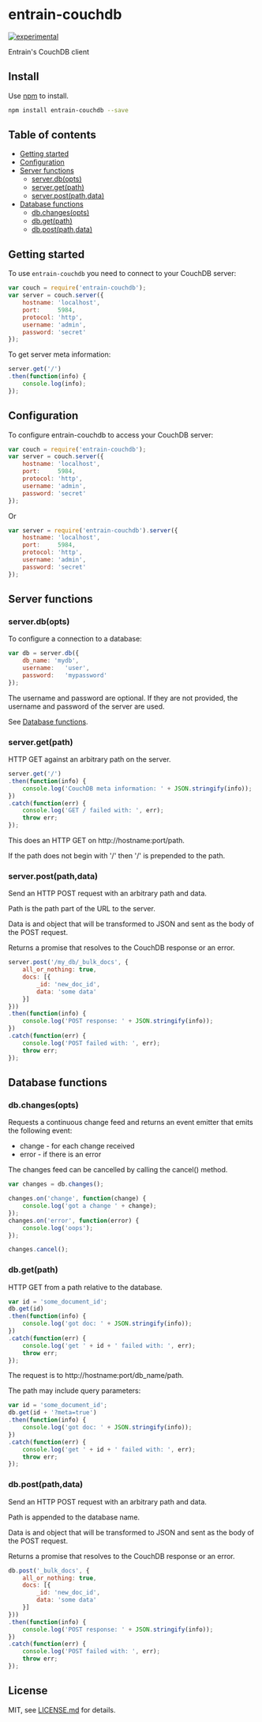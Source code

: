 # entrain-couchdb

[![experimental](http://badges.github.io/stability-badges/dist/experimental.svg)](http://github.com/badges/stability-badges)

Entrain's CouchDB client

## Install

Use [npm](https://npmjs.com/) to install.

```sh
npm install entrain-couchdb --save
```

## Table of contents

- [Getting started](#getting-started)
- [Configuration](#configuration)
- [Server functions](#server-functions)
  - [server.db(opts)](#serverdbopts)
  - [server.get(path)](#servergetpath)
  - [server.post(path,data)](#serverpostpathdata)
- [Database functions](#database-functions)
  - [db.changes(opts)](#dbchangesopts)
  - [db.get(path)](#dbgetpath)
  - [db.post(path,data)](#dbpostpathdata)


## Getting started

To use `entrain-couchdb` you need to connect to your CouchDB server:

```js
var couch = require('entrain-couchdb');
var server = couch.server({
    hostname: 'localhost',
    port:     5984,
    protocol: 'http',
    username: 'admin',
    password: 'secret'
});
```

To get server meta information:

```js
server.get('/')
.then(function(info) {
    console.log(info);
});
```

## Configuration

To configure entrain-couchdb to access your CouchDB server:


```js
var couch = require('entrain-couchdb');
var server = couch.server({
    hostname: 'localhost',
    port:     5984,
    protocol: 'http',
    username: 'admin',
    password: 'secret'
});
```

Or

```js
var server = require('entrain-couchdb').server({
    hostname: 'localhost',
    port:     5984,
    protocol: 'http',
    username: 'admin',
    password: 'secret'
});
```

## Server functions

### server.db(opts)

To configure a connection to a database:

```js
var db = server.db({
    db_name: 'mydb',
    username:   'user',
    password:   'mypassword'
});
```

The username and password are optional. If they are not provided, the 
username and password of the server are used.

See [Database functions](#database-functions).


### server.get(path)

HTTP GET against an arbitrary path on the server.

```js
server.get('/')
.then(function(info) {
    console.log('CouchDB meta information: ' + JSON.stringify(info));
})
.catch(function(err) {
    console.log('GET / failed with: ', err);
    throw err;
});
```

This does an HTTP GET on http://hostname:port/path.

If the path does not begin with '/' then '/' is prepended to the path.


### server.post(path,data)

Send an HTTP POST request with an arbitrary path and data.

Path is the path part of the URL to the server.

Data is and object that will be transformed to JSON and sent as the body 
of the POST request.

Returns a promise that resolves to the CouchDB response or an error.

```js
server.post('/my_db/_bulk_docs', {
    all_or_nothing: true,
    docs: [{
        _id: 'new_doc_id',
        data: 'some data'
    }]
}))
.then(function(info) {
    console.log('POST response: ' + JSON.stringify(info));
})
.catch(function(err) {
    console.log('POST failed with: ', err);
    throw err;
});
```


## Database functions

### db.changes(opts)

Requests a continuous change feed and returns an event emitter that emits
the following event:

* change - for each change received
* error - if there is an error

The changes feed can be cancelled by calling the cancel() method.

```js
var changes = db.changes();

changes.on('change', function(change) {
    console.log('got a change ' + change);
});
changes.on('error', function(error) {
    console.log('oops');
});

changes.cancel();
```


### db.get(path)

HTTP GET from a path relative to the database.

```js
var id = 'some_document_id';
db.get(id)
.then(function(info) {
    console.log('got doc: ' + JSON.stringify(info));
})
.catch(function(err) {
    console.log('get ' + id + ' failed with: ', err);
    throw err;
});
```

The request is to http://hostname:port/db_name/path.

The path may include query parameters:

```js
var id = 'some_document_id';
db.get(id + '?meta=true')
.then(function(info) {
    console.log('got doc: ' + JSON.stringify(info));
})
.catch(function(err) {
    console.log('get ' + id + ' failed with: ', err);
    throw err;
});
```

### db.post(path,data)

Send an HTTP POST request with an arbitrary path and data.

Path is appended to the database name.

Data is and object that will be transformed to JSON and sent as the body 
of the POST request.

Returns a promise that resolves to the CouchDB response or an error.

```js
db.post('_bulk_docs', {
    all_or_nothing: true,
    docs: [{
        _id: 'new_doc_id',
        data: 'some data'
    }]
}))
.then(function(info) {
    console.log('POST response: ' + JSON.stringify(info));
})
.catch(function(err) {
    console.log('POST failed with: ', err);
    throw err;
});
```



## License

MIT, see [LICENSE.md](http://github.com/ig3/entrain-couchdb/blob/master/LICENSE.md) for details.
